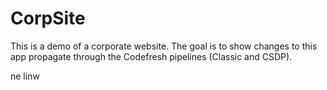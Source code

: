 # CorpSite

This is a demo of a corporate website. The goal is to show changes to this app propagate through the Codefresh pipelines (Classic and CSDP).

ne linw
